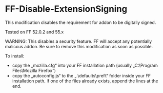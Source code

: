 # FF-Disable-ExtensionSigning

This modification disables the requirement for addon to be digitally signed.

Tested on FF 52.0.2 and 55.x

WARNING: This disables a security feature. FF will accept any potentially malicous addon. Be sure to remove this modification as soon as possible.

To install:
- copy the „mozilla.cfg“ into your FF installation path (usually „C:\Program Files\Mozilla Firefox“)
- copy the „autoconfig.js“ to the „.\defaults\pref\“ folder inside your FF installation path.
If one of the files already exists, append the lines at the end.
